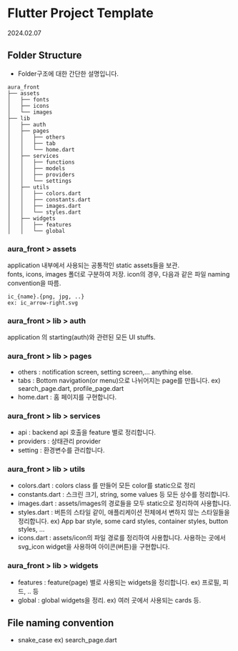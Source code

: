 # Flutter Project Template

2024.02.07

## Folder Structure

- Folder구조에 대한 간단한 설명입니다.

```
aura_front
├── assets
│   ├── fonts
│   ├── icons
│   └── images
├── lib
│   ├── auth
│   ├── pages
│   │   ├── others
│   │   ├── tab
│   │   └── home.dart
│   ├── services
│   │   ├── functions
│   │   ├── models
│   │   ├── providers
│   │   └── settings
│   ├── utils
│   │   ├── colors.dart
│   │   ├── constants.dart
│   │   ├── images.dart
│   │   └── styles.dart
│   ├── widgets
│   │   ├── features
│   │   └── global
```

### aura_front > assets

application 내부에서 사용되는 공통적인 static assets들을 보관.  
fonts, icons, images 폴더로 구분하여 저장. icon의 경우, 다음과 같은 파일 naming convention을 따름.

```
ic_{name}.{png, jpg, ..}
ex: ic_arrow-right.svg
```

### aura_front > lib > auth

application 의 starting(auth)와 관련된 모든 UI stuffs.

### aura_front > lib > pages

- others : notification screen, setting screen,... anything else.
- tabs : Bottom navigation(or menu)으로 나뉘어지는 page를 만듭니다. ex) search_page.dart, profile_page.dart
- home.dart : 홈 페이지를 구현합니다.

### aura_front > lib > services

- api : backend api 호출을 feature 별로 정리합니다.
- providers : 상태관리 provider
- setting : 환경변수를 관리합니다.

### aura_front > lib > utils

- colors.dart : colors class 를 만들어 모든 color를 static으로 정리
- constants.dart : 스크린 크기, string, some values 등 모든 상수를 정리합니다.
- images.dart : assets/images의 경로들을 모두 static으로 정리하여 사용합니다.
- styles.dart : 버튼의 스타일 같이, 애플리케이션 전체에서 변하지 않는 스타일들을 정리합니다. ex) App bar style, some card styles, container styles, button styles, ...
- icons.dart : assets/icon의 파일 경로를 정리하여 사용합니다. 사용하는 곳에서 svg_icon widget을 사용하여 아이콘(버튼)을 구현합니다.

### aura_front > lib > widgets

- features : feature(page) 별로 사용되는 widgets을 정리합니다. ex) 프로필, 피드, .. 등
- global : global widgets을 정리. ex) 여러 곳에서 사용되는 cards 등.

## File naming convention

- snake_case ex) search_page.dart
